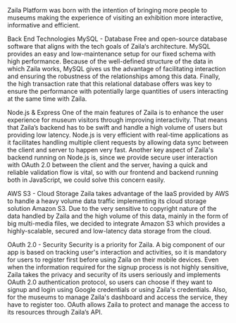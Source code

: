 Zaila Platform was born with the intention of bringing more people to museums making the experience of visiting an exhibition more interactive, informative and efficient. 

Back End Technologies
MySQL - Database
Free and open-source database software that aligns with the tech goals of Zaila‘s architecture. MySQL provides an easy and low-maintenance setup for our fixed schema with high performance. Because of the well-defined structure of the data in which Zaila works, MySQL gives us the advantage of facilitating interaction and ensuring the robustness of the relationships among this data. Finally, the high transaction rate that this relational database offers was key to ensure the performance with potentially large quantities of users interacting at the same time with Zaila.

Node.js & Express
One of the main features of Zaila is to enhance the user experience for museum visitors through improving interactivity. That means that Zaila’s backend has to be swift and handle a high volume of users but providing low latency. Node.js is very efficient with real-time applications as it facilitates handling multiple client requests by allowing data sync between the client and server to happen very fast. Another key aspect of Zaila's backend running on Node.js is, since we provide secure user interaction with OAuth 2.0 between the client and the server, having a quick and reliable validation flow is vital, so with our frontend and backend running both in JavaScript, we could solve this concern easily.

AWS S3 - Cloud Storage
Zaila takes advantage of the IaaS provided by AWS to handle a heavy volume data traffic implementing its cloud storage solution Amazon S3. Due to the very sensitive to copyright nature of the data handled by Zaila and the high volume of this data, mainly in the form of big multi-media files, we decided to integrate Amazon S3 which provides a highly-scalable, secured and low-latency data storage from the cloud.

OAuth 2.0 - Security
Security is a priority for Zaila. A big component of our app is based on tracking user's interaction and activities, so it is mandatory for users to register first before using Zaila on their mobile devices. Even when the information required for the signup process is not highly sensitive, Zaila takes the privacy and security of its users seriously and implements OAuth 2.0 authentication protocol, so users can choose if they want to signup and login using Google credentials or using Zaila's credentials. Also, for the museums to manage Zaila's dashboard and access the service, they have to register too. OAuth allows Zaila to protect and manage the access to its resources through Zaila’s API.
